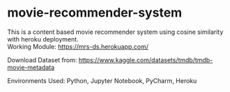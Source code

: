 # movie-recommender-system
This is a content based movie recommender system using cosine similarity with heroku deployment. <br/>
Working Module: https://mrs-ds.herokuapp.com/

Download Dataset from: https://www.kaggle.com/datasets/tmdb/tmdb-movie-metadata

Environments Used: Python, Jupyter Notebook, PyCharm, Heroku
